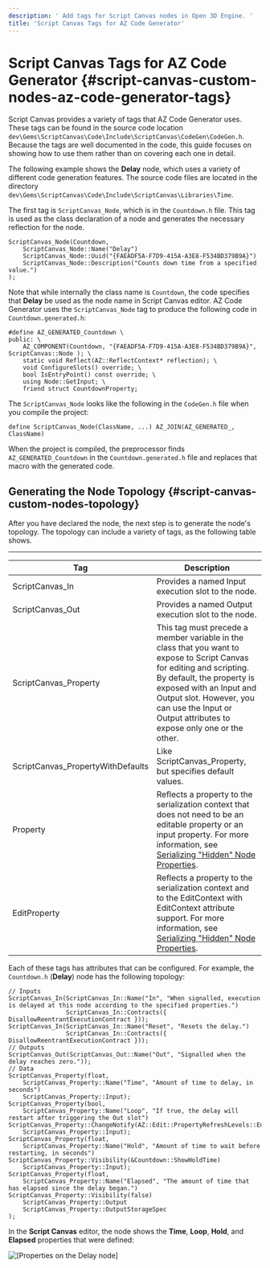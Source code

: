 ```yaml
---
description: ' Add tags for Script Canvas nodes in Open 3D Engine. '
title: 'Script Canvas Tags for AZ Code Generator'
---
```

# Script Canvas Tags for AZ Code Generator {#script-canvas-custom-nodes-az-code-generator-tags}

Script Canvas provides a variety of tags that AZ Code Generator uses\. These tags can be found in the source code location `dev\Gems\ScriptCanvas\Code\Include\ScriptCanvas\CodeGen\CodeGen.h`\. Because the tags are well documented in the code, this guide focuses on showing how to use them rather than on covering each one in detail\.

The following example shows the **Delay** node, which uses a variety of different code generation features\. The source code files are located in the directory `dev\Gems\ScriptCanvas\Code\Include\ScriptCanvas\Libraries\Time`\.

The first tag is `ScriptCanvas_Node`, which is in the `Countdown.h` file\. This tag is used as the class declaration of a node and generates the necessary reflection for the node\.

```
ScriptCanvas_Node(Countdown,
    ScriptCanvas_Node::Name("Delay")
    ScriptCanvas_Node::Uuid("{FAEADF5A-F7D9-415A-A3E8-F534BD379B9A}")
    ScriptCanvas_Node::Description("Counts down time from a specified value.")
);
```

Note that while internally the class name is `Countdown`, the code specifies that **Delay** be used as the node name in Script Canvas editor\. AZ Code Generator uses the `ScriptCanvas_Node` tag to produce the following code in `Countdown.generated.h`:

```
#define AZ_GENERATED_Countdown \
public: \
    AZ_COMPONENT(Countdown, "{FAEADF5A-F7D9-415A-A3E8-F534BD379B9A}", ScriptCanvas::Node ); \
    static void Reflect(AZ::ReflectContext* reflection); \
    void ConfigureSlots() override; \
    bool IsEntryPoint() const override; \
    using Node::GetInput; \
    friend struct CountdownProperty;
```

The `ScriptCanvas_Node` looks like the following in the `CodeGen.h` file when you compile the project:

```
define ScriptCanvas_Node(ClassName, ...) AZ_JOIN(AZ_GENERATED_, ClassName)
```

When the project is compiled, the preprocessor finds `AZ_GENERATED_Countdown` in the `Countdown.generated.h` file and replaces that macro with the generated code\.

## Generating the Node Topology {#script-canvas-custom-nodes-topology}

After you have declared the node, the next step is to generate the node's topology\. The topology can include a variety of tags, as the following table shows\.


****

| **Tag** | **Description** |
| --- | --- |
| ScriptCanvas\_In | Provides a named Input execution slot to the node\. |
| ScriptCanvas\_Out | Provides a named Output execution slot to the node\. |
| ScriptCanvas\_Property | This tag must precede a member variable in the class that you want to expose to Script Canvas for editing and scripting\. By default, the property is exposed with an Input and Output slot\. However, you can use the Input or Output attributes to expose only one or the other\. |
| ScriptCanvas\_PropertyWithDefaults | Like ScriptCanvas\_Property, but specifies default values\. |
| Property | Reflects a property to the serialization context that does not need to be an editable property or an input property\. For more information, see [Serializing "Hidden" Node Properties](/docs/userguide/scripting/scriptcanvas/custom-nodes-implementing-behavior#script-canvas-custom-nodes-serializing-hidden-properties)\. |
| EditProperty | Reflects a property to the serialization context and to the EditContext with EditContext attribute support\. For more information, see [Serializing "Hidden" Node Properties](/docs/userguide/scripting/scriptcanvas/custom-nodes-implementing-behavior#script-canvas-custom-nodes-serializing-hidden-properties)\. |

Each of these tags has attributes that can be configured\. For example, the `Countdown.h` \(**Delay**\) node has the following topology:

```
// Inputs
ScriptCanvas_In(ScriptCanvas_In::Name("In", "When signalled, execution is delayed at this node according to the specified properties.")
                ScriptCanvas_In::Contracts({ DisallowReentrantExecutionContract }));
ScriptCanvas_In(ScriptCanvas_In::Name("Reset", "Resets the delay.")
                ScriptCanvas_In::Contracts({ DisallowReentrantExecutionContract }));
// Outputs
ScriptCanvas_Out(ScriptCanvas_Out::Name("Out", "Signalled when the delay reaches zero."));
// Data
ScriptCanvas_Property(float,
    ScriptCanvas_Property::Name("Time", "Amount of time to delay, in seconds")
    ScriptCanvas_Property::Input);
ScriptCanvas_Property(bool,
    ScriptCanvas_Property::Name("Loop", "If true, the delay will restart after triggering the Out slot") ScriptCanvas_Property::ChangeNotify(AZ::Edit::PropertyRefreshLevels::EntireTree)
    ScriptCanvas_Property::Input);
ScriptCanvas_Property(float,
    ScriptCanvas_Property::Name("Hold", "Amount of time to wait before restarting, in seconds") ScriptCanvas_Property::Visibility(&Countdown::ShowHoldTime)
    ScriptCanvas_Property::Input);
ScriptCanvas_Property(float,
    ScriptCanvas_Property::Name("Elapsed", "The amount of time that has elapsed since the delay began.") ScriptCanvas_Property::Visibility(false)
    ScriptCanvas_Property::Output
    ScriptCanvas_Property::OutputStorageSpec
);
```

In the **Script Canvas** editor, the node shows the **Time**, **Loop**, **Hold**, and **Elapsed** properties that were defined:

![\[Properties on the Delay node\]](/images/user-guide/scripting/script-canvas/script-canvas-custom-nodes-2.png)
